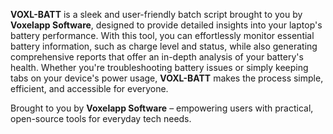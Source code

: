 **VOXL-BATT** is a sleek and user-friendly batch script brought to you by **Voxelapp Software**, designed to provide detailed insights into your laptop's battery performance. With this tool, you can effortlessly monitor essential battery information, such as charge level and status, while also generating comprehensive reports that offer an in-depth analysis of your battery's health. Whether you're troubleshooting battery issues or simply keeping tabs on your device's power usage, **VOXL-BATT** makes the process simple, efficient, and accessible for everyone. 

Brought to you by **Voxelapp Software** – empowering users with practical, open-source tools for everyday tech needs.
